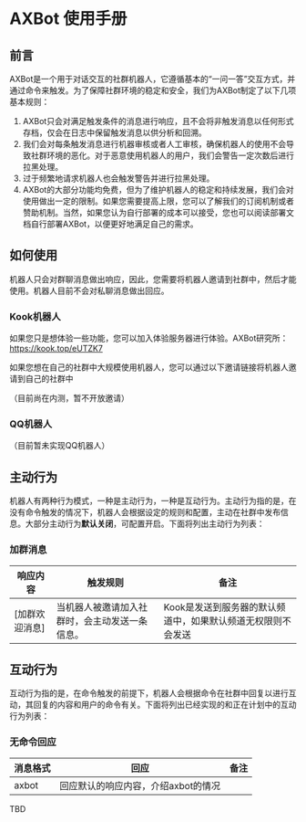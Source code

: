 # AXBot 使用手册

## 前言

AXBot是一个用于对话交互的社群机器人，它遵循基本的“一问一答”交互方式，并通过命令来触发。为了保障社群环境的稳定和安全，我们为AXBot制定了以下几项基本规则：

1. AXBot只会对满足触发条件的消息进行响应，且不会将非触发消息以任何形式存档，仅会在日志中保留触发消息以供分析和回溯。
2. 我们会对每条触发消息进行机器审核或者人工审核，确保机器人的使用不会导致社群环境的恶化。对于恶意使用机器人的用户，我们会警告一定次数后进行拉黑处理。
3. 过于频繁地请求机器人也会触发警告并进行拉黑处理。
4. AXBot的大部分功能均免费，但为了维护机器人的稳定和持续发展，我们会对使用做出一定的限制。如果您需要提高上限，您可以了解我们的订阅机制或者赞助机制。当然，如果您认为自行部署的成本可以接受，您也可以阅读部署文档自行部署AXBot，以便更好地满足自己的需求。

## 如何使用

机器人只会对群聊消息做出响应，因此，您需要将机器人邀请到社群中，然后才能使用。机器人目前不会对私聊消息做出回应。

### Kook机器人

如果您只是想体验一些功能，您可以加入体验服务器进行体验。AXBot研究所：https://kook.top/eUTZK7

如果您想在自己的社群中大规模使用机器人，您可以通过以下邀请链接将机器人邀请到自己的社群中

（目前尚在内测，暂不开放邀请）

### QQ机器人

（目前暂未实现QQ机器人）

## 主动行为

机器人有两种行为模式，一种是主动行为，一种是互动行为。主动行为指的是，在没有命令触发的情况下，机器人会根据设定的规则和配置，主动在社群中发布信息。大部分主动行为**默认关闭**，可配置开启。下面将列出主动行为列表：

### 加群消息

| 响应内容       | 触发规则                                       | 备注                                                         |
| -------------- | ---------------------------------------------- | ------------------------------------------------------------ |
| [加群欢迎消息] | 当机器人被邀请加入社群时，会主动发送一条信息。 | Kook是发送到服务器的默认频道中，如果默认频道无权限则不会发送 |

## 互动行为

互动行为指的是，在命令触发的前提下，机器人会根据命令在社群中回复以进行互动，其回复的内容和用户的命令有关。下面将列出已经实现的和正在计划中的互动行为列表：

### 无命令回应

| 消息格式 | 回应                                | 备注 |
| -------- | ----------------------------------- | ---- |
| axbot    | 回应默认的响应内容，介绍axbot的情况 |      |

TBD
